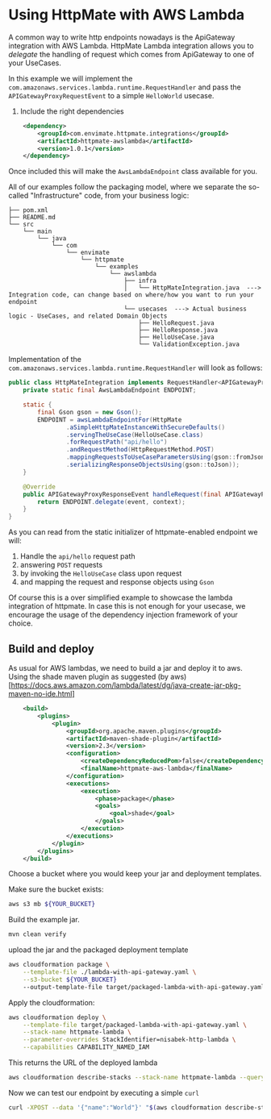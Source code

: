 # Using HttpMate with AWS Lambda

A common way to write http endpoints nowadays is the ApiGateway integration with AWS Lambda. 
HttpMate Lambda integration allows you to _delegate_ the handling of request which comes from ApiGateway to one of your UseCases.

In this example we will implement the `com.amazonaws.services.lambda.runtime.RequestHandler` and pass the `APIGatewayProxyRequestEvent`
to a simple `HelloWorld` usecase.

1. Include the right dependencies

```xml
    <dependency>
        <groupId>com.envimate.httpmate.integrations</groupId>
        <artifactId>httpmate-awslambda</artifactId>
        <version>1.0.1</version>
    </dependency>
```


Once included this will make the `AwsLambdaEndpoint` class available for you.

All of our examples follow the packaging model, where we separate the so-called "Infrastructure" code, from your business logic:

```text
├── pom.xml
├── README.md
└── src
    └── main
        └── java
            └── com
                └── envimate
                    └── httpmate
                        └── examples
                            └── awslambda
                                ├── infra
                                │   └── HttpMateIntegration.java  ---> Integration code, can change based on where/how you want to run your endpoint
                                └── usecases  ---> Actual business logic - UseCases, and related Domain Objects
                                    ├── HelloRequest.java
                                    ├── HelloResponse.java
                                    ├── HelloUseCase.java
                                    └── ValidationException.java
```


Implementation of the `com.amazonaws.services.lambda.runtime.RequestHandler` will look as follows: 

```java
public class HttpMateIntegration implements RequestHandler<APIGatewayProxyRequestEvent, APIGatewayProxyResponseEvent> {
    private static final AwsLambdaEndpoint ENDPOINT;

    static {
        final Gson gson = new Gson();
        ENDPOINT = awsLambdaEndpointFor(HttpMate
                .aSimpleHttpMateInstanceWithSecureDefaults()
                .servingTheUseCase(HelloUseCase.class)
                .forRequestPath("api/hello")
                .andRequestMethod(HttpRequestMethod.POST)
                .mappingRequestsToUseCaseParametersUsing(gson::fromJson)
                .serializingResponseObjectsUsing(gson::toJson));
    }

    @Override
    public APIGatewayProxyResponseEvent handleRequest(final APIGatewayProxyRequestEvent event, final Context context) {
        return ENDPOINT.delegate(event, context);
    }
}
```

As you can read from the static initializer of httpmate-enabled endpoint we will:

1. Handle the `api/hello` request path
2. answering `POST` requests
3. by invoking the `HelloUseCase` class upon request
4. and mapping the request and response objects using `Gson`

Of course this is a over simplified example to showcase the lambda integration of httpmate. 
In case this is not enough for your usecase, we encourage the usage of the dependency injection framework of your choice.

## Build and deploy

As usual for AWS lambdas, we need to build a jar and deploy it to aws. Using the shade maven plugin as suggested (by aws)[https://docs.aws.amazon.com/lambda/latest/dg/java-create-jar-pkg-maven-no-ide.html]

```xml
    <build>
        <plugins>
            <plugin>
                <groupId>org.apache.maven.plugins</groupId>
                <artifactId>maven-shade-plugin</artifactId>
                <version>2.3</version>
                <configuration>
                    <createDependencyReducedPom>false</createDependencyReducedPom>
                    <finalName>httpmate-aws-lambda</finalName>
                </configuration>
                <executions>
                    <execution>
                        <phase>package</phase>
                        <goals>
                            <goal>shade</goal>
                        </goals>
                    </execution>
                </executions>
            </plugin>
        </plugins>
    </build>
```


Choose a bucket where you would keep your jar and deployment templates.

Make sure the bucket exists:

```bash
aws s3 mb ${YOUR_BUCKET}
```

Build the example jar.

```bash
mvn clean verify
```

upload the jar and the packaged deployment template

```bash
aws cloudformation package \
    --template-file ./lambda-with-api-gateway.yaml \
    --s3-bucket ${YOUR_BUCKET} 
    --output-template-file target/packaged-lambda-with-api-gateway.yaml
```

Apply the cloudformation:

```bash
aws cloudformation deploy \
    --template-file target/packaged-lambda-with-api-gateway.yaml \
    --stack-name httpmate-lambda \
    --parameter-overrides StackIdentifier=nisabek-http-lambda \
    --capabilities CAPABILITY_NAMED_IAM
```

This returns the URL of the deployed lambda 

```bash
aws cloudformation describe-stacks --stack-name httpmate-lambda --query 'Stacks[0].Outputs[0].OutputValue'
```

Now we can test our endpoint by executing a simple `curl`

```bash
curl -XPOST --data '{"name":"World"}' "$(aws cloudformation describe-stacks --stack-name httpmate-lambda --query 'Stacks[0].Outputs[0].OutputValue' --output text)"/api/hello 
```

